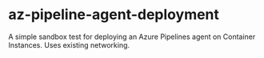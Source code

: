# az-pipeline-agent-deployment
A simple sandbox test for deploying an Azure Pipelines agent on Container Instances. Uses existing networking.
